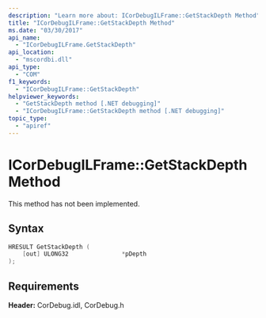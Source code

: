 ```yaml
---
description: "Learn more about: ICorDebugILFrame::GetStackDepth Method"
title: "ICorDebugILFrame::GetStackDepth Method"
ms.date: "03/30/2017"
api_name:
  - "ICorDebugILFrame.GetStackDepth"
api_location:
  - "mscordbi.dll"
api_type:
  - "COM"
f1_keywords:
  - "ICorDebugILFrame::GetStackDepth"
helpviewer_keywords:
  - "GetStackDepth method [.NET debugging]"
  - "ICorDebugILFrame::GetStackDepth method [.NET debugging]"
topic_type:
  - "apiref"
---
```

# ICorDebugILFrame::GetStackDepth Method

This method has not been implemented.

## Syntax

```cpp
HRESULT GetStackDepth (
    [out] ULONG32               *pDepth
);
```

## Requirements

 **Header:** CorDebug.idl, CorDebug.h
